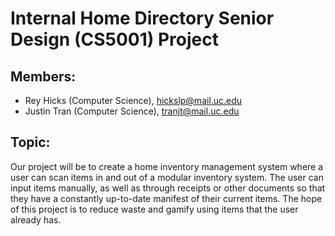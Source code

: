 # Internal Home Directory Senior Design (CS5001) Project

## Members: 
- Rey Hicks (Computer Science), hickslp@mail.uc.edu
- Justin Tran (Computer Science), tranjt@mail.uc.edu

## Topic: 
Our project will be to create a home inventory management system where a user can scan items in and out of a modular inventory system. The user can input items manually, as well as through receipts or other documents so that they have a constantly up-to-date manifest of their current items. The hope of this project is to reduce waste and gamify using items that the user already has.
